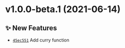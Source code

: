 # v1.0.0-beta.1 (2021-06-14)

## ✨ New Features
- [`45ec551`](https://github.com/TomokiMiyauci/curry/commit/45ec551)   Add curry function
